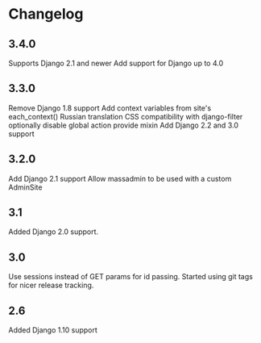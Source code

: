 # Changelog

## 3.4.0

Supports Django 2.1 and newer
Add support for Django up to 4.0

## 3.3.0

Remove Django 1.8 support
Add context variables from site's each_context()
Russian translation
CSS compatibility with django-filter
optionally disable global action
provide mixin
Add Django 2.2 and 3.0 support

## 3.2.0

Add Django 2.1 support
Allow massadmin to be used with a custom AdminSite

## 3.1

Added Django 2.0 support.

## 3.0

Use sessions instead of GET params for id passing. Started using git tags for nicer release tracking.

## 2.6

Added Django 1.10 support

